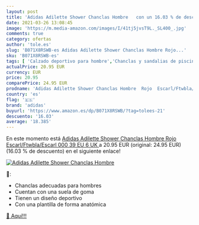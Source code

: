 ```yaml
---
layout: post
title: 'Adidas Adilette Shower Chanclas Hombre   con un 16.03 % de descuento'
date: 2021-03-26 13:08:45
image: 'https://m.media-amazon.com/images/I/41tj5jvsT9L._SL400_.jpg'
comments: true
category: ofertas
author: 'tole.es'
slug: 'B071X8RSWB-es Adidas Adilette Shower Chanclas Hombre Rojo...'
sku: 'B071X8RSWB-es'
tags: [ 'Calzado deportivo para hombre','Chanclas y sandalias de piscina para hombre','Zapatillas y calzado deportivo para hombre','Zapatos','Zapatos para hombre','Zapatos y complementos','adidas','chanclas', ]
actualPrice: 20.95 EUR
currency: EUR
price: 20.95
comparePrice: 24.95 EUR
prodname: 'Adidas Adilette Shower Chanclas Hombre  Rojo  Escarl/Ftwbla/Escarl 000   39 EU  6 UK '
country: 'es'
flag: '🇪🇸'
brand: 'adidas'
buyurl: 'https://www.amazon.es/dp/B071X8RSWB/?tag=tolees-21'
descuento: '16.03'
average: '18.385'
---
```


En este momento está [Adidas Adilette Shower Chanclas Hombre  Rojo  Escarl/Ftwbla/Escarl 000   39 EU  6 UK ](https://www.amazon.es/dp/B071X8RSWB/?tag=tolees-21) a 20.95 EUR (original: 24.95 EUR) (16.03 %  de descuento) en el siguiente enlace!

[![Adidas Adilette Shower Chanclas Hombre  ](https://m.media-amazon.com/images/I/41tj5jvsT9L._SL400_.jpg)](https://www.amazon.es/dp/B071X8RSWB/?tag=tolees-21)

🔎:

- Chanclas adecuadas para hombres
- Cuentan con una suela de goma
- Tienen un diseño deportivo
- Con una plantilla de forma anatómica

[🛒 Aquí!!!](https://www.amazon.es/dp/B071X8RSWB/?tag=tolees-21)
